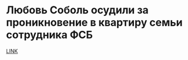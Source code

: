 # Любовь Соболь осудили за проникновение в квартиру семьи сотрудника ФСБ



[LINK](https://varlamov.ru/4238787.html)